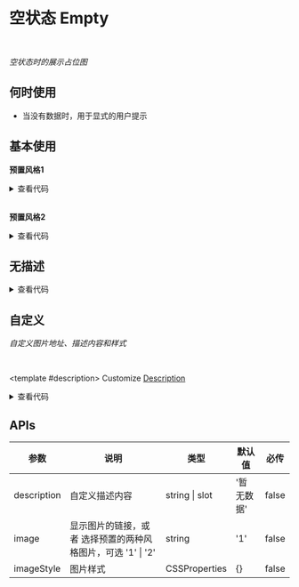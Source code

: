 # 空状态 Empty

<br/>

*空状态时的展示占位图*

## 何时使用

- 当没有数据时，用于显式的用户提示

## 基本使用

**预置风格1**

<Empty />

<details>
<summary>查看代码</summary>

```vue
<template>
  <Empty />
</template>
```

</details>

<br/>

**预置风格2**

<Empty image="2" />

<details>
<summary>查看代码</summary>

```vue
<template>
  <Empty image="2" />
</template>
```

</details>

## 无描述

<Empty :description="null" />

<details>
<summary>查看代码</summary>

```vue
<template>
  <Empty :description="null" />
</template>
```

</details>

## 自定义

*自定义图片地址、描述内容和样式*

<br/>

<Empty
  image="https://gw.alipayobjects.com/mdn/miniapp_social/afts/img/A*pevERLJC9v0AAAAAAAAAAABjAQAAAQ/original"
  :image-style="{
    width: '100px',
    height: '60px'
  }">
  <template #description>
    <span>
      Customize
      <a href="#API">Description</a>
    </span>
  </template>
</Empty>

<details>
<summary>查看代码</summary>

```vue
<template>
  <Empty
  image="https://gw.alipayobjects.com/mdn/miniapp_social/afts/img/A*pevERLJC9v0AAAAAAAAAAABjAQAAAQ/original"
  :image-style="{
    width: '100px',
    height: '60px'
  }">
  <template #description>
    <span>
      Customize
      <a href="#API">Description</a>
    </span>
  </template>
</Empty>
</template>
```

</details>

## APIs

参数 | 说明 | 类型 | 默认值 | 必传
-- | -- | -- | -- | --
description | 自定义描述内容 | string &#124; slot | '暂无数据' | false
image | 显示图片的链接，或者 选择预置的两种风格图片，可选 '1' &#124; '2' | string | '1' | false
imageStyle | 图片样式 | CSSProperties | {} | false
